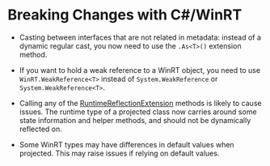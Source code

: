 # Breaking Changes with C#/WinRT

-  Casting between interfaces that are not related in metadata: instead of a dynamic regular cast, you now need to use the `.As<T>()` extension method.

-  If you want to hold a weak reference to a WinRT object, you need to use `WinRT.WeakReference<T>` instead of `System.WeakReference` or `System.WeakReference<T>`.

-  Calling any of the [RuntimeReflectionExtension](https://docs.microsoft.com/dotnet/api/system.reflection.runtimereflectionextensions?view=net-5.0) methods is likely to cause issues. The runtime type of a projected class now carries around some state information and helper methods, and should not be dynamically reflected on.

- Some WinRT types may have differences in default values when projected. This may raise issues if relying on default values.
